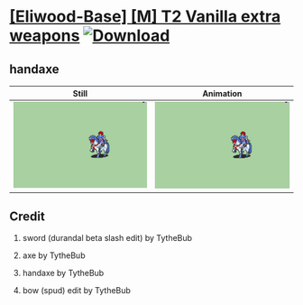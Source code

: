 # [\[Eliwood-Base\] \[M\] T2 Vanilla extra weapons](./) [![Download](https://img.shields.io/badge/Download--red?style=social&logo=github)](https://minhaskamal.github.io/DownGit/#/home?url=https://github.com/Klokinator/FE-Repo/tree/main/Battle%20Animations%2FWIP%20(Need%20to%20be%20added%20to%20the%20repo)%2F%5BEliwood-Base%5D%20%5BM%5D%20T2%20Vanilla%20extra%20weapons%2F4.%20handaxe)

## handaxe

| Still | Animation |
| :---: | :-------: |
| ![handaxe still](./handaxe_000.png) | ![handaxe](./handaxe.gif) |

## Credit

1. sword (durandal beta slash edit) by TytheBub

3. axe by TytheBub

4. handaxe by TytheBub

5. bow (spud) edit by TytheBub


